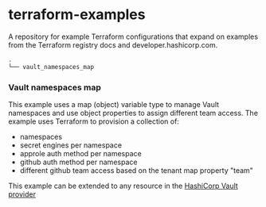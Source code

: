 # terraform-examples

A repository for example Terraform configurations that expand on examples from the Terraform registry docs and developer.hashicorp.com.

```bash
.
└── vault_namespaces_map
```
### Vault namespaces map

This example uses a map (object) variable type to manage Vault namespaces and use object properties to assign different team access. The example uses Terraform to provision a collection of:
- namespaces
- secret engines per namespace
- approle auth method per namespace
- github auth method per namespace
- different github team access based on the tenant map property "team"

This example can be extended to any resource in the [HashiCorp Vault provider](https://registry.terraform.io/providers/hashicorp/vault/latest/docs)
